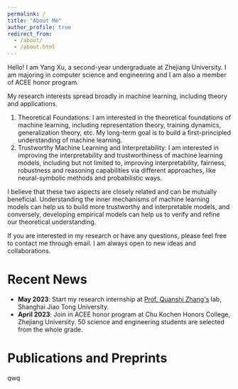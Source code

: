 ```yaml
---
permalink: /
title: "About Me"
author_profile: true
redirect_from: 
  - /about/
  - /about.html
---
```


Hello! I am Yang Xu, a second-year undergraduate at Zhejiang University. I am majoring in computer science and engineering and I am also a member of ACEE honor program.

My research interests spread broadly in machine learning, including theory and applications. 
1. Theoretical Foundations: I am interested in the theoretical foundations of machine learning, including representation theory, training dynamics, generalization theory, etc. My long-term goal is to build a first-principled understanding of machine learning.
2. Trustworthy Machine Learning and Interpretability: I am interested in improving the interpretability and trustworthiness of machine learning models, including but not limited to, improving interpretability, fairness, robustness and reasoning capabilities via different approaches, like neural-symbolic methods and probabilistic ways.

I believe that these two aspects are closely related and can be mutually beneficial. Understanding the inner mechanisms of machine learning models can help us to build more trustworthy and interpretable models, and conversely, developing empirical models can help us to verify and refine our theoretical understanding.

If you are interested in my research or have any questions, please feel free to contact me through email. I am always open to new ideas and collaborations.

Recent News
======
- **May 2023**: Start my research internship at [Prof. Quanshi Zhang's](http://qszhang.com/) lab, Shanghai Jiao Tong University.
- **April 2023**: Join in ACEE honor program at Chu Kochen Honors College, Zhejiang University. 50 science and engineering students are selected from the whole grade.

Publications and Preprints
======
qwq
